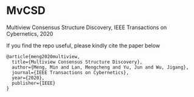 # MvCSD

Multiview Consensus Structure Discovery, IEEE Transactions on Cybernetics, 2020

If you find the repo useful, please kindly cite the paper below

    @article{meng2020multiview,
      title={Multiview Consensus Structure Discovery},
      author={Meng, Min and Lan, Mengcheng and Yu, Jun and Wu, Jigang},
      journal={IEEE Transactions on Cybernetics},
      year={2020},
      publisher={IEEE}
    }
